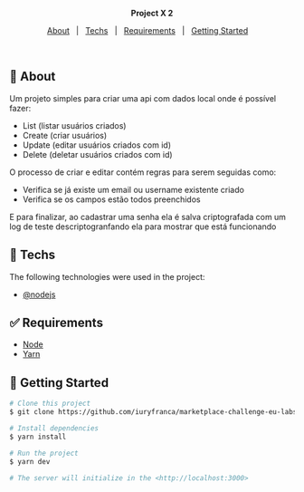 <p align="center">
  <strong>Project X 2</strong>
</p>

<p align="center">
  <a href="#dart-about">About</a> &#xa0; | &#xa0; 
  <a href="#rocket-techs">Techs</a> &#xa0; | &#xa0;
  <a href="#white_check_mark-requirements">Requirements</a> &#xa0; | &#xa0;
  <a href="#checkered_flag-getting-started">Getting Started</a> &#xa0; &#xa0;
</p>

<br>

## :dart: About

Um projeto simples para criar uma api com dados local onde é possível fazer:
- List (listar usuários criados)
- Create (criar usuários)
- Update (editar usuários criados com id)
- Delete (deletar usuários criados com id)

O processo de criar e editar contém regras para serem seguidas como:
- Verifica se já existe um email ou username existente criado
- Verifica se os campos estão todos preenchidos

E para finalizar, ao cadastrar uma senha ela é salva criptografada com um log de teste descriptogranfando ela para mostrar que está funcionando
    
## :rocket: Techs

The following technologies were used in the project:

- [@nodejs](https://nodejs.org/pt-br)

## :white_check_mark: Requirements

- [Node](https://nodejs.org/en/)
- [Yarn](https://yarnpkg.com/lang/en/)

## :checkered_flag: Getting Started

```bash
# Clone this project
$ git clone https://github.com/iuryfranca/marketplace-challenge-eu-labs.git

# Install dependencies
$ yarn install

# Run the project
$ yarn dev

# The server will initialize in the <http://localhost:3000>
```
